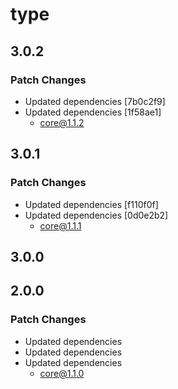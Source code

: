 # type

## 3.0.2

### Patch Changes

- Updated dependencies [7b0c2f9]
- Updated dependencies [1f58ae1]
  - core@1.1.2

## 3.0.1

### Patch Changes

- Updated dependencies [f110f0f]
- Updated dependencies [0d0e2b2]
  - core@1.1.1

## 3.0.0

## 2.0.0

### Patch Changes

- Updated dependencies
- Updated dependencies
- Updated dependencies
  - core@1.1.0
